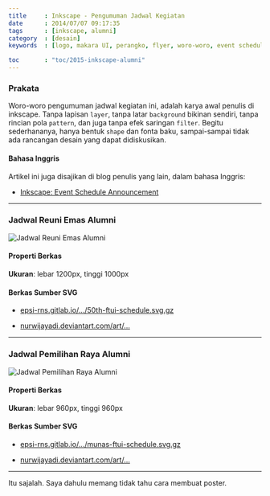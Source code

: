 ```yaml
---
title     : Inkscape - Pengumuman Jadwal Kegiatan
date      : 2014/07/07 09:17:35
tags      : [inkscape, alumni]
category  : [desain]
keywords  : [logo, makara UI, perangko, flyer, woro-woro, event schedule]

toc       : "toc/2015-inkscape-alumni"
---
```


### Prakata

Woro-woro pengumuman jadwal kegiatan ini,
adalah karya awal penulis di inkscape.
Tanpa lapisan `layer`, tanpa latar `background` bikinan sendiri,
tanpa rincian pola `pattern`, dan juga tanpa efek saringan `filter`.
Begitu sederhananya, hanya bentuk `shape` dan fonta baku,
sampai-sampai tidak ada rancangan desain yang dapat didiskusikan.

#### Bahasa Inggris

Artikel ini juga disajikan di blog penulis yang lain,
dalam bahasa Inggris:

* [Inkscape: Event Schedule Announcement][english-version]

-- -- --

### Jadwal Reuni Emas Alumni

![Jadwal Reuni Emas Alumni][image-sched-1]

#### Properti Berkas

**Ukuran**: lebar 1200px, tinggi 1000px

#### Berkas Sumber SVG

* [epsi-rns.gitlab.io/.../50th-ftui-schedule.svg.gz][dotfiles-sched-1]

* [nurwijayadi.deviantart.com/art/...][deviant-sched-1]

-- -- --

### Jadwal Pemilihan Raya Alumni

![Jadwal Pemilihan Raya Alumni][image-sched-2]

#### Properti Berkas

**Ukuran**: lebar 960px, tinggi 960px

#### Berkas Sumber SVG

* [epsi-rns.gitlab.io/.../munas-ftui-schedule.svg.gz][dotfiles-sched-2]

* [nurwijayadi.deviantart.com/art/...][deviant-sched-2]

-- -- --

Itu sajalah.
Saya dahulu memang tidak tahu cara membuat poster.


[//]: <> ( -- -- -- links below -- -- -- )

[english-version]:  https://epsi-rns.gitlab.io/design/inkscape/inkscape-event-schedule/

[image-sched-1]:    /posts/desain/2014/07-ftui/50th-ftui-schedule.png
[dotfiles-sched-1]: /posts/desain/2014/07-ftui/50th-ftui-schedule.svg.gz
[deviant-sched-1]:  http://nurwijayadi.deviantart.com/art/50th-FTUI-schedule-01-645783014

[image-sched-2]:    /posts/desain/2014/07-ftui/munas-ftui-schedule.png
[dotfiles-sched-2]: /posts/desain/2014/07-ftui/munas-ftui-schedule.svg.gz
[deviant-sched-2]:  http://nurwijayadi.deviantart.com/art/Munas-FTUI-schedule-02-645783181

